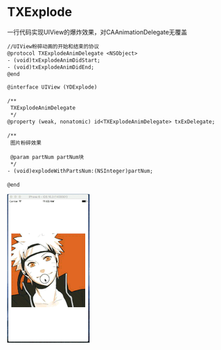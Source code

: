 # TXExplode
一行代码实现UIView的爆炸效果，对CAAnimationDelegate无覆盖

```
//UIView粉碎动画的开始和结束的协议
@protocol TXExplodeAnimDelegate <NSObject>
- (void)txExplodeAnimDidStart;
- (void)txExplodeAnimDidEnd;
@end
```

```
@interface UIView (YDExplode)

/**
 TXExplodeAnimDelegate
 */
@property (weak, nonatomic) id<TXExplodeAnimDelegate> txExDelegate;

/**
 图片粉碎效果

 @param partNum partNum块
 */
- (void)explodeWithPartsNum:(NSInteger)partNum;

@end
```


![image](https://github.com/luochaojing/TXExplode/blob/master/2.gif)




